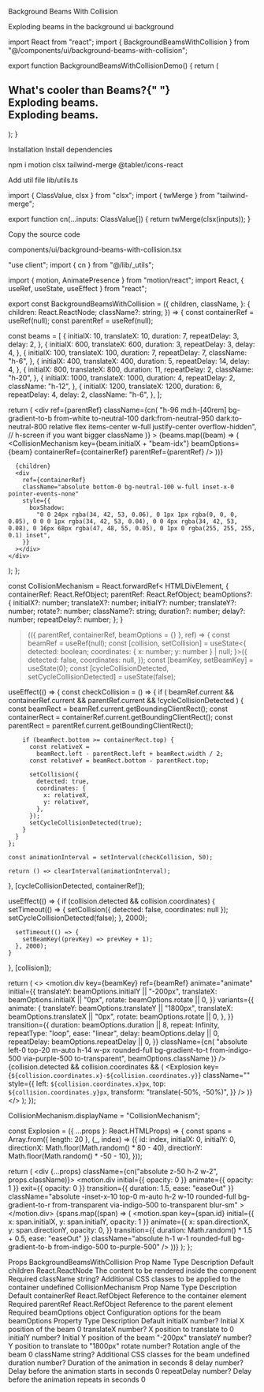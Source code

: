 Background Beams With Collision

Exploding beams in the background
ui
background

import React from "react";
import { BackgroundBeamsWithCollision } from "@/components/ui/background-beams-with-collision";
 
export function BackgroundBeamsWithCollisionDemo() {
  return (
    <BackgroundBeamsWithCollision>
      <h2 className="text-2xl relative z-20 md:text-4xl lg:text-7xl font-bold text-center text-black dark:text-white font-sans tracking-tight">
        What&apos;s cooler than Beams?{" "}
        <div className="relative mx-auto inline-block w-max [filter:drop-shadow(0px_1px_3px_rgba(27,_37,_80,_0.14))]">
          <div className="absolute left-0 top-[1px] bg-clip-text bg-no-repeat text-transparent bg-gradient-to-r py-4 from-purple-500 via-violet-500 to-pink-500 [text-shadow:0_0_rgba(0,0,0,0.1)]">
            <span className="">Exploding beams.</span>
          </div>
          <div className="relative bg-clip-text text-transparent bg-no-repeat bg-gradient-to-r from-purple-500 via-violet-500 to-pink-500 py-4">
            <span className="">Exploding beams.</span>
          </div>
        </div>
      </h2>
    </BackgroundBeamsWithCollision>
  );
}

Installation
Install dependencies

npm i motion clsx tailwind-merge @tabler/icons-react

Add util file
lib/utils.ts

import { ClassValue, clsx } from "clsx";
import { twMerge } from "tailwind-merge";
 
export function cn(...inputs: ClassValue[]) {
  return twMerge(clsx(inputs));
}

Copy the source code

components/ui/background-beams-with-collision.tsx

"use client";
import { cn } from "@/lib/_utils";

import { motion, AnimatePresence } from "motion/react";
import React, { useRef, useState, useEffect } from "react";
 
export const BackgroundBeamsWithCollision = ({
  children,
  className,
}: {
  children: React.ReactNode;
  className?: string;
}) => {
  const containerRef = useRef<HTMLDivElement>(null);
  const parentRef = useRef<HTMLDivElement>(null);
 
  const beams = [
    {
      initialX: 10,
      translateX: 10,
      duration: 7,
      repeatDelay: 3,
      delay: 2,
    },
    {
      initialX: 600,
      translateX: 600,
      duration: 3,
      repeatDelay: 3,
      delay: 4,
    },
    {
      initialX: 100,
      translateX: 100,
      duration: 7,
      repeatDelay: 7,
      className: "h-6",
    },
    {
      initialX: 400,
      translateX: 400,
      duration: 5,
      repeatDelay: 14,
      delay: 4,
    },
    {
      initialX: 800,
      translateX: 800,
      duration: 11,
      repeatDelay: 2,
      className: "h-20",
    },
    {
      initialX: 1000,
      translateX: 1000,
      duration: 4,
      repeatDelay: 2,
      className: "h-12",
    },
    {
      initialX: 1200,
      translateX: 1200,
      duration: 6,
      repeatDelay: 4,
      delay: 2,
      className: "h-6",
    },
  ];
 
  return (
    <div
      ref={parentRef}
      className={cn(
        "h-96 md:h-[40rem] bg-gradient-to-b from-white to-neutral-100 dark:from-neutral-950 dark:to-neutral-800 relative flex items-center w-full justify-center overflow-hidden",
        // h-screen if you want bigger
        className
      )}
    >
      {beams.map((beam) => (
        <CollisionMechanism
          key={beam.initialX + "beam-idx"}
          beamOptions={beam}
          containerRef={containerRef}
          parentRef={parentRef}
        />
      ))}
 
      {children}
      <div
        ref={containerRef}
        className="absolute bottom-0 bg-neutral-100 w-full inset-x-0 pointer-events-none"
        style={{
          boxShadow:
            "0 0 24px rgba(34, 42, 53, 0.06), 0 1px 1px rgba(0, 0, 0, 0.05), 0 0 0 1px rgba(34, 42, 53, 0.04), 0 0 4px rgba(34, 42, 53, 0.08), 0 16px 68px rgba(47, 48, 55, 0.05), 0 1px 0 rgba(255, 255, 255, 0.1) inset",
        }}
      ></div>
    </div>
  );
};
 
const CollisionMechanism = React.forwardRef<
  HTMLDivElement,
  {
    containerRef: React.RefObject<HTMLDivElement>;
    parentRef: React.RefObject<HTMLDivElement>;
    beamOptions?: {
      initialX?: number;
      translateX?: number;
      initialY?: number;
      translateY?: number;
      rotate?: number;
      className?: string;
      duration?: number;
      delay?: number;
      repeatDelay?: number;
    };
  }
>(({ parentRef, containerRef, beamOptions = {} }, ref) => {
  const beamRef = useRef<HTMLDivElement>(null);
  const [collision, setCollision] = useState<{
    detected: boolean;
    coordinates: { x: number; y: number } | null;
  }>({
    detected: false,
    coordinates: null,
  });
  const [beamKey, setBeamKey] = useState(0);
  const [cycleCollisionDetected, setCycleCollisionDetected] = useState(false);
 
  useEffect(() => {
    const checkCollision = () => {
      if (
        beamRef.current &&
        containerRef.current &&
        parentRef.current &&
        !cycleCollisionDetected
      ) {
        const beamRect = beamRef.current.getBoundingClientRect();
        const containerRect = containerRef.current.getBoundingClientRect();
        const parentRect = parentRef.current.getBoundingClientRect();
 
        if (beamRect.bottom >= containerRect.top) {
          const relativeX =
            beamRect.left - parentRect.left + beamRect.width / 2;
          const relativeY = beamRect.bottom - parentRect.top;
 
          setCollision({
            detected: true,
            coordinates: {
              x: relativeX,
              y: relativeY,
            },
          });
          setCycleCollisionDetected(true);
        }
      }
    };
 
    const animationInterval = setInterval(checkCollision, 50);
 
    return () => clearInterval(animationInterval);
  }, [cycleCollisionDetected, containerRef]);
 
  useEffect(() => {
    if (collision.detected && collision.coordinates) {
      setTimeout(() => {
        setCollision({ detected: false, coordinates: null });
        setCycleCollisionDetected(false);
      }, 2000);
 
      setTimeout(() => {
        setBeamKey((prevKey) => prevKey + 1);
      }, 2000);
    }
  }, [collision]);
 
  return (
    <>
      <motion.div
        key={beamKey}
        ref={beamRef}
        animate="animate"
        initial={{
          translateY: beamOptions.initialY || "-200px",
          translateX: beamOptions.initialX || "0px",
          rotate: beamOptions.rotate || 0,
        }}
        variants={{
          animate: {
            translateY: beamOptions.translateY || "1800px",
            translateX: beamOptions.translateX || "0px",
            rotate: beamOptions.rotate || 0,
          },
        }}
        transition={{
          duration: beamOptions.duration || 8,
          repeat: Infinity,
          repeatType: "loop",
          ease: "linear",
          delay: beamOptions.delay || 0,
          repeatDelay: beamOptions.repeatDelay || 0,
        }}
        className={cn(
          "absolute left-0 top-20 m-auto h-14 w-px rounded-full bg-gradient-to-t from-indigo-500 via-purple-500 to-transparent",
          beamOptions.className
        )}
      />
      <AnimatePresence>
        {collision.detected && collision.coordinates && (
          <Explosion
            key={`${collision.coordinates.x}-${collision.coordinates.y}`}
            className=""
            style={{
              left: `${collision.coordinates.x}px`,
              top: `${collision.coordinates.y}px`,
              transform: "translate(-50%, -50%)",
            }}
          />
        )}
      </AnimatePresence>
    </>
  );
});
 
CollisionMechanism.displayName = "CollisionMechanism";
 
const Explosion = ({ ...props }: React.HTMLProps<HTMLDivElement>) => {
  const spans = Array.from({ length: 20 }, (_, index) => ({
    id: index,
    initialX: 0,
    initialY: 0,
    directionX: Math.floor(Math.random() * 80 - 40),
    directionY: Math.floor(Math.random() * -50 - 10),
  }));
 
  return (
    <div {...props} className={cn("absolute z-50 h-2 w-2", props.className)}>
      <motion.div
        initial={{ opacity: 0 }}
        animate={{ opacity: 1 }}
        exit={{ opacity: 0 }}
        transition={{ duration: 1.5, ease: "easeOut" }}
        className="absolute -inset-x-10 top-0 m-auto h-2 w-10 rounded-full bg-gradient-to-r from-transparent via-indigo-500 to-transparent blur-sm"
      ></motion.div>
      {spans.map((span) => (
        <motion.span
          key={span.id}
          initial={{ x: span.initialX, y: span.initialY, opacity: 1 }}
          animate={{
            x: span.directionX,
            y: span.directionY,
            opacity: 0,
          }}
          transition={{ duration: Math.random() * 1.5 + 0.5, ease: "easeOut" }}
          className="absolute h-1 w-1 rounded-full bg-gradient-to-b from-indigo-500 to-purple-500"
        />
      ))}
    </div>
  );
};

Props
BackgroundBeamsWithCollision
Prop Name	Type	Description	Default
children	React.ReactNode	The content to be rendered inside the component	Required
className	string?	Additional CSS classes to be applied to the container	undefined
CollisionMechanism
Prop Name	Type	Description	Default
containerRef	React.RefObject<HTMLDivElement>	Reference to the container element	Required
parentRef	React.RefObject<HTMLDivElement>	Reference to the parent element	Required
beamOptions	object	Configuration options for the beam	
beamOptions
Property	Type	Description	Default
initialX	number?	Initial X position of the beam	0
translateX	number?	X position to translate to	0
initialY	number?	Initial Y position of the beam	"-200px"
translateY	number?	Y position to translate to	"1800px"
rotate	number?	Rotation angle of the beam	0
className	string?	Additional CSS classes for the beam	undefined
duration	number?	Duration of the animation in seconds	8
delay	number?	Delay before the animation starts in seconds	0
repeatDelay	number?	Delay before the animation repeats in seconds	0
